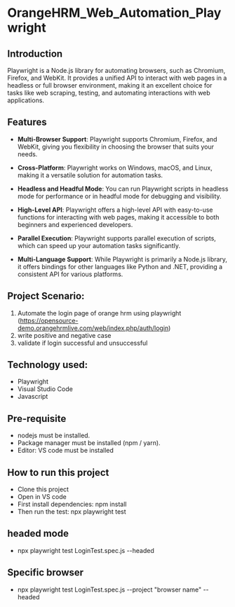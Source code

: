 # OrangeHRM_Web_Automation_Playwright

## Introduction
Playwright is a Node.js library for automating browsers, such as Chromium, Firefox, and WebKit. It provides a unified API to interact with web pages in a headless or full browser environment, making it an excellent choice for tasks like web scraping, testing, and automating interactions with web applications.
## Features
- **Multi-Browser Support**: Playwright supports Chromium, Firefox, and WebKit, giving you flexibility in choosing the browser that suits your needs.

- **Cross-Platform**: Playwright works on Windows, macOS, and Linux, making it a versatile solution for automation tasks.

- **Headless and Headful Mode**: You can run Playwright scripts in headless mode for performance or in headful mode for debugging and visibility.

- **High-Level API**: Playwright offers a high-level API with easy-to-use functions for interacting with web pages, making it accessible to both beginners and experienced developers.

- **Parallel Execution**: Playwright supports parallel execution of scripts, which can speed up your automation tasks significantly.

- **Multi-Language Support**: While Playwright is primarily a Node.js library, it offers bindings for other languages like Python and .NET, providing a consistent API for various platforms.

## Project Scenario:
1. Automate the login page of orange hrm using playwright (https://opensource-demo.orangehrmlive.com/web/index.php/auth/login)
2. write positive and negative case
3. validate if login successful and unsuccessful

## Technology used:
- Playwright
- Visual Studio Code
- Javascript

## Pre-requisite
- nodejs must be installed.
- Package manager must be installed (npm / yarn).
- Editor: VS code must be installed
## How to run this project
- Clone this project
- Open in VS code
- First install dependencies: npm install
- Then run the test: npx playwright test
## headed mode
- npx playwright test LoginTest.spec.js --headed
## Specific browser
-  npx playwright test LoginTest.spec.js --project "browser name" --headed
